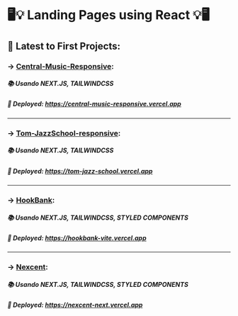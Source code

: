 # 🖥💡 Landing Pages using React 💡🖥

## 📂 Latest to First Projects:
### -> [Central-Music-Responsive](/central-music-responsive):
##### 📚 Usando NEXT.JS, TAILWINDCSS
##### 🔖 Deployed: https://central-music-responsive.vercel.app

---

### -> [Tom-JazzSchool-responsive](/tom-jzzschool-responsive):
##### 📚 Usando NEXT.JS, TAILWINDCSS
##### 🔖 Deployed: https://tom-jazz-school.vercel.app

---

### -> [HookBank](/HookBank):
##### 📚 Usando NEXT.JS, TAILWINDCSS, STYLED COMPONENTS
##### 🔖 Deployed: https://hookbank-vite.vercel.app

---

### -> [Nexcent](/nexcent-react4):
##### 📚 Usando NEXT.JS, TAILWINDCSS, STYLED COMPONENTS
##### 🔖 Deployed: https://nexcent-next.vercel.app
